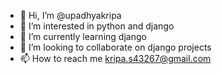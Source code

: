 - 👋 Hi, I’m @upadhyakripa
- 👀 I’m interested in python and django
- 🌱 I’m currently learning django
- 💞️ I’m looking to collaborate on django projects
- 📫 How to reach me kripa.s43267@gmail.com


